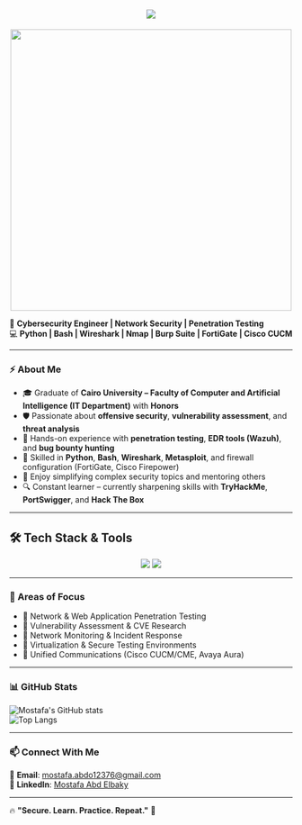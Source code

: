 <h1 align="center">
    <img src="https://readme-typing-svg.herokuapp.com/?font=Inter&size=48&center=true&vCenter=true&width=700&height=70&color=36BC9B&duration=4000&lines=Hello+World!+🌍;+I'm+Mostafa+Abd+Elbaky!;+Cybersecurity+Enthusiast!;" />
</h1>

<p align="center">
  <img src="https://media.giphy.com/media/ZVik7pBtu9dNS/giphy.gif" width="500">
</p>

🔐 **Cybersecurity Engineer | Network Security | Penetration Testing**  
💻 **Python | Bash | Wireshark | Nmap | Burp Suite | FortiGate | Cisco CUCM**  

---

### ⚡ About Me
- 🎓 Graduate of **Cairo University – Faculty of Computer and Artificial Intelligence (IT Department)** with **Honors**  
- 🛡️ Passionate about **offensive security**, **vulnerability assessment**, and **threat analysis**  
- 🧠 Hands-on experience with **penetration testing**, **EDR tools (Wazuh)**, and **bug bounty hunting**  
- 🔧 Skilled in **Python**, **Bash**, **Wireshark**, **Metasploit**, and firewall configuration (FortiGate, Cisco Firepower)  
- 💬 Enjoy simplifying complex security topics and mentoring others  
- 🔍 Constant learner – currently sharpening skills with **TryHackMe**, **PortSwigger**, and **Hack The Box**  

---

## 🛠️ Tech Stack & Tools

<p align="center">
  <img src="https://skillicons.dev/icons?i=python,bash,linux,docker,git,github,html,css" />
  <img src="https://skillicons.dev/icons?i=wireshark,nmap" />
</p>

---

### 🎯 Areas of Focus  
- 🔸 Network & Web Application Penetration Testing  
- 🔸 Vulnerability Assessment & CVE Research  
- 🔸 Network Monitoring & Incident Response  
- 🔸 Virtualization & Secure Testing Environments  
- 🔸 Unified Communications (Cisco CUCM/CME, Avaya Aura)  

---

### 📊 GitHub Stats  
![Mostafa's GitHub stats](https://github-readme-stats.vercel.app/api?username=MostafaAbdElbaky&show_icons=true&theme=radical)  
![Top Langs](https://github-readme-stats.vercel.app/api/top-langs/?username=MostafaAbdElbaky&layout=compact&theme=dark)  

---

### 📫 Connect With Me  
📩 **Email**: [mostafa.abdo12376@gmail.com](mailto:mostafa.abdo12376@gmail.com)  
💼 **LinkedIn**: [Mostafa Abd Elbaky](https://www.linkedin.com/in/mostafa-abd-elbaky-8759a3219/)  

---

🔥 **"Secure. Learn. Practice. Repeat."** 🚀  
